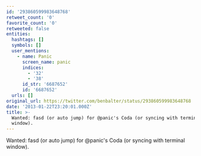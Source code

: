 ```yaml
---
id: '293860599983648768'
retweet_count: '0'
favorite_count: '0'
retweeted: false
entities:
  hashtags: []
  symbols: []
  user_mentions:
    - name: Panic
      screen_name: panic
      indices:
        - '32'
        - '38'
      id_str: '6687652'
      id: '6687652'
  urls: []
original_url: https://twitter.com/benbalter/status/293860599983648768
date: '2013-01-22T23:20:01.000Z'
title: >-
  Wanted: fasd (or auto jump) for @panic's Coda (or syncing with terminal
  window).
---
```


Wanted: fasd (or auto jump) for @panic's Coda (or syncing with terminal window).